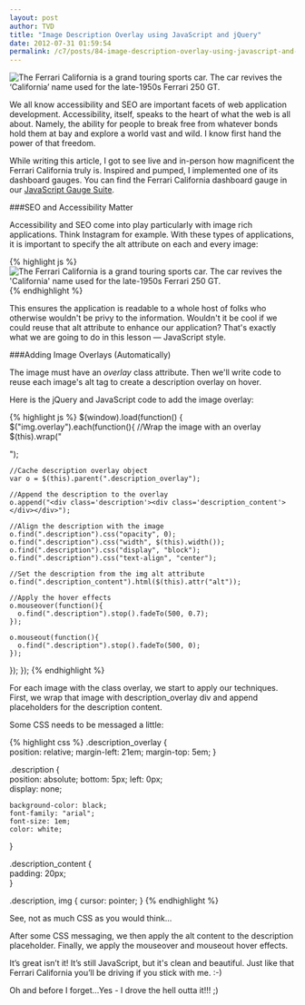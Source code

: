 ```yaml
---
layout: post
author: TVD
title: "Image Description Overlay using JavaScript and jQuery"
date: 2012-07-31 01:59:54
permalink: /c7/posts/84-image-description-overlay-using-javascript-and-jquery
---
```


<img src="http://techoctave.com/c7/static/ferrari-california-overlay.png" alt="The Ferrari California is a grand touring sports car. The car revives the ‘California’ name used for the late-1950s Ferrari 250 GT."/>

We all know accessibility and SEO are important facets of web application development. Accessibility, itself, speaks to the heart of what the web is all about. Namely, the ability for people to break free from whatever bonds hold them at bay and explore a world vast and wild. I know first hand the power of that freedom.

While writing this article, I got to see live and in-person how magnificent the Ferrari California truly is. Inspired and pumped, I implemented one of its dashboard gauges. You can find the Ferrari California dashboard gauge in our [JavaScript Gauge Suite][1].

###SEO and Accessibility Matter

Accessibility and SEO come into play particularly with image rich applications. Think Instagram for example. With these types of applications, it is important to specify the alt attribute on each and every image: 

{% highlight js %}
    <img class="overlay" src="ferrari.jpg" alt="The Ferrari California is a grand touring sports car. The car revives the 'California' name used for the late-1950s Ferrari 250 GT."/>
{% endhighlight %}

This ensures the application is readable to a whole host of folks who otherwise wouldn't be privy to the information. Wouldn't it be cool if we could reuse that alt attribute to enhance our application? That's exactly what we are going to do in this lesson — JavaScript style.

###Adding Image Overlays (Automatically)

The image must have an *overlay* class attribute. Then we'll write code to reuse each image's alt tag to create a description overlay on hover.

Here is the jQuery and JavaScript code to add the image overlay:

{% highlight js %}
$(window).load(function() {
  $("img.overlay").each(function(){
    //Wrap the image with an overlay
    $(this).wrap("<div class='description_overlay'></div>");
	
    //Cache description overlay object
    var o = $(this).parent(".description_overlay");
	
    //Append the description to the overlay
    o.append("<div class='description'><div class='description_content'></div></div>");
	
    //Align the description with the image
    o.find(".description").css("opacity", 0);
    o.find(".description").css("width", $(this).width());
    o.find(".description").css("display", "block");
    o.find(".description").css("text-align", "center");

    //Set the description from the img alt attribute
    o.find(".description_content").html($(this).attr("alt"));
	
    //Apply the hover effects
    o.mouseover(function(){
      o.find(".description").stop().fadeTo(500, 0.7);
    });

    o.mouseout(function(){
      o.find(".description").stop().fadeTo(500, 0);
    });
  });
});
{% endhighlight %}

For each image with the class overlay, we start to apply our techniques. First, we wrap that image with description_overlay div and append placeholders for the description content.

Some CSS needs to be messaged a little:

{% highlight css %}
.description_overlay {  
    position: relative;
	margin-left: 21em;
	margin-top: 5em;
}  

.description {  
    position: absolute; 
    bottom: 5px;
    left: 0px;  
    display: none; 

    background-color: black;  
    font-family: "arial";  
    font-size: 1em;  
    color: white; 
}  

.description_content {  
    padding: 20px;  
}

.description, img {
	cursor: pointer;
}
{% endhighlight %}

See, not as much CSS as you would think...

After some CSS messaging, we then apply the alt content to the description placeholder. Finally, we apply the mouseover and mouseout hover effects.

It’s great isn’t it!
It’s still JavaScript, but it's clean and beautiful. Just like that Ferrari California you’ll be driving if you stick with me. :-)

Oh and before I forget...Yes - I drove the hell outta it!!! ;)




  [1]: http://techoctave.com/gauges/
  [2]: http://techoctave.com/learn-coffee-script-like-a-boss/
